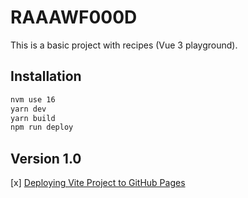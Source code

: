 # RAAAWF000D

This is a basic project with recipes (Vue 3 playground).

## Installation

```bash
nvm use 16
yarn dev
yarn build
npm run deploy
```

## Version 1.0

[x] [Deploying Vite Project to GitHub Pages](https://medium.com/@aishwaryaparab1/deploying-vite-deploying-vite-app-to-github-pages-166fff40ffd3)
